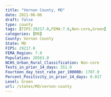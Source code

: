 ```yaml
---
title: "Vernon County, MO"
date: 2021-06-06
draft: false
type: county
tags: [FIPS:29217.0,FEMA:7.0,Non-core,Green]
categories: [MO]
County: Vernon County
State: MO
FIPS: 29217.0
FEMA_Region: 7.0
Population: 20563.0
NCHS_Urban_Rural_Classification: Non-core
Tests_in_prior_14_days: 351.0
Fourteen_day_test_rate_per_100000: 1707.0
Percent_Positivity_in_prior_14_days: 0.017
Level: Green
url: /states/MO/vernon-county
---
```



